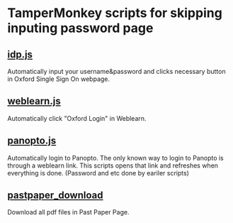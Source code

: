 # TamperMonkey scripts for skipping inputing password page

## [idp.js](idp.js)
Automatically input your username&password and clicks necessary button in Oxford Single Sign On webpage. 

## [weblearn.js](weblearn.js)
Automatically click "Oxford Login" in Weblearn.

## [panopto.js](panopto.js)
Automatically login to Panopto. The only known way to login to Panopto is through a weblearn link. This scripts opens that link and refreshes when everything is done. (Password and etc done by eariler scripts)

## [pastpaper_download](pastpaper_downloader.js)
Download all pdf files in Past Paper Page.
